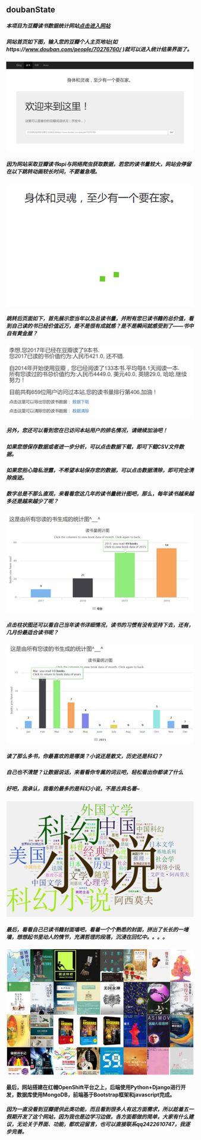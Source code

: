 ## doubanState
##### 本项目为豆瓣读书数据统计网站[点击进入网站](https://doubanstate-lzymbz.rhcloud.com/booksearch/)

##### 网站首页如下图，输入您的豆瓣个人主页地址(如https://www.douban.com/people/70276760/ )就可以进入统计结果界面了。
![](https://github.com/MianB1zhe/doubanState/blob/master/introPic/searchPage.png)
##### 因为网站采取豆瓣读书api与网络爬虫获取数据，若您的读书量较大，网站会停留在以下跳转动画较长时间，不要着急哦。
![](https://github.com/MianB1zhe/doubanState/blob/master/introPic/goInPage.png)
##### 跳转后页面如下，首先展示您当年以及总读书量，并附有您已读书籍的总价值，看到自己读的书已经价值近万，是不是很有成就感？是不是瞬间就感受到了——书中自有黄金屋？
![](https://github.com/MianB1zhe/doubanState/blob/master/introPic/calPage.png)
##### 另外，您还可以看到您在已访问本站用户的排名情况，请继续加油吧！
##### 如果您想保存数据或者进一步分析，可以点击数据下载，即可下载CSV文件数据。
##### 如果您担心隐私泄露，不希望本站保存您的数据，可以点击数据清除，即可完全清除痕迹。

##### 数字总是不那么直观，来看看您这几年的读书量统计图吧，那么，每年读书越来越多还是越来越少了呢？
![](https://github.com/MianB1zhe/doubanState/blob/master/introPic/booksColumn.png)
##### 点击柱状图还可以看自己当年读书详细情况，读书的习惯有没有坚持下去，还有，几月份最适合读书呢？
![](https://github.com/MianB1zhe/doubanState/blob/master/introPic/booksColumnMonth.png)

##### 读了那么多书，你最喜欢的是哪类？小说还是散文，历史还是科幻？
##### 自己也不清楚？让数据说话，来看看你专属的词云吧，轻松看出你都读了什么
##### 好吧，我承认，我看的最多的是科幻小说，不是古典名著~
![](https://github.com/MianB1zhe/doubanState/blob/master/introPic/wordCloud.jpg)

##### 最后，看看自己已读书籍封面墙吧，看着一个个熟悉的封面，拼出了长长的一堵墙，想想起书里动人的情节，充满哲理的段落，沉浸在回忆中。。。。
![](https://github.com/MianB1zhe/doubanState/blob/master/introPic/bookPicWall.jpg)


#### 最后，网站搭建在红帽OpenShift平台之上，后端使用Python+Django进行开发，数据库使用MongoDB，前端基于Bootstrap框架和javascript完成。
##### 因为一直没看到豆瓣提供此类功能，而且看到很多人有这方面需求，所以趁着五一假期开发了这个网站，因为我也是边学习边做，各方面都做的简单，大家有什么建议，无论关于界面、功能，都欢迎留言，也可以直接联系qq2422610747，我逐步完善。
